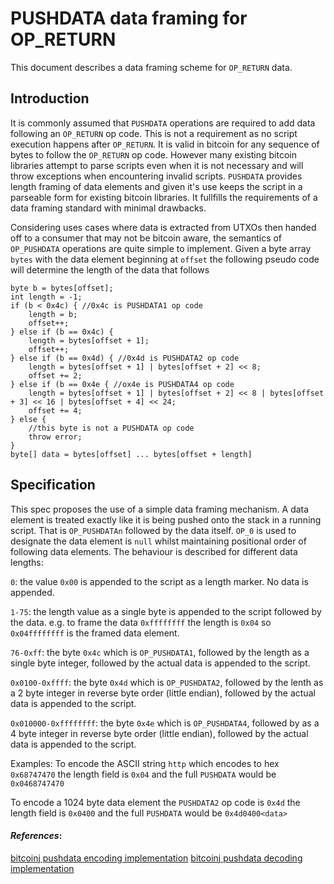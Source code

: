 # PUSHDATA data framing for OP_RETURN

This document describes a data framing scheme for `OP_RETURN` data.

## Introduction

It is commonly assumed that `PUSHDATA` operations are required to add data following an `OP_RETURN` op code.  This is not a requirement as no script execution happens after `OP_RETURN`.  It is valid in bitcoin for any sequence of bytes to follow the `OP_RETURN` op code.  However many existing bitcoin libraries attempt to parse scripts even when it is not necessary and will throw exceptions when encountering invalid scripts. `PUSHDATA` provides length framing of data elements and given it's use keeps the script in a parseable form for existing bitcoin libraries. It fullfills the requirements of a data framing standard with minimal drawbacks.

Considering uses cases where data is extracted from UTXOs then handed off to a consumer that may not be bitcoin aware, the semantics of `OP_PUSHDATA` operations are quite simple to implement.  Given a byte array `bytes` with the data element beginning at `offset` the following pseudo code will determine the length of the data that follows

```
byte b = bytes[offset];
int length = -1;
if (b < 0x4c) { //0x4c is PUSHDATA1 op code
    length = b;
    offset++;
} else if (b == 0x4c) {
    length = bytes[offset + 1];
    offset++;
} else if (b == 0x4d) { //0x4d is PUSHDATA2 op code 
    length = bytes[offset + 1] | bytes[offset + 2] << 8;
    offset += 2;
} else if (b == 0x4e { //ox4e is PUSHDATA4 op code
    length = bytes[offset + 1] | bytes[offset + 2] << 8 | bytes[offset + 3] << 16 | bytes[offset + 4] << 24;
    offset += 4;
} else {
    //this byte is not a PUSHDATA op code
    throw error;
}
byte[] data = bytes[offset] ... bytes[offset + length]
```


## Specification

This spec proposes the use of a simple data framing mechanism.  A data element is treated exactly like it is being pushed onto the stack in a running script.  That is `OP_PUSHDATAn` followed by the data itself. `OP_0` is used to designate the data element is `null` whilst maintaining positional order of following data elements.  The behaviour is described for different data lengths:

`0`: the value `0x00` is appended to the script as a length marker.  No data is appended.

`1-75`: the length value as a single byte is appended to the script followed by the data. e.g. to frame the data `0xffffffff` the length is `0x04` so `0x04ffffffff` is the framed data element.

`76-0xff`: the byte `0x4c` which is `OP_PUSHDATA1`, followed by the length as a single byte integer, followed by the actual data is appended to the script.

`0x0100-0xffff`: the byte `0x4d` which is `OP_PUSHDATA2`, followed by the lenth as a 2 byte integer in reverse byte order (little endian), followed by the actual data is appended to the script.

`0x010000-0xffffffff`: the byte `0x4e` which is `OP_PUSHDATA4`, followed by as a 4 byte integer in reverse byte order (little endian), followed by the actual data is appended to the script.


Examples:
To encode the ASCII string `http` which encodes to hex `0x68747470` the length field is `0x04` and the full `PUSHDATA` would be `0x0468747470`

To encode a 1024 byte data element the `PUSHDATA2` op code is `0x4d` the length field is `0x0400` and the full `PUSHDATA` would be `0x4d0400<data>`

#### _References_: 
[bitcoinj pushdata encoding implementation](https://github.com/bitcoinj-cash/bitcoinj/blob/c3e90e2e26e082d1b17f1940541dd1bda5feafd8/core/src/main/java/org/bitcoinj/script/ScriptChunk.java#L111)
[bitcoinj pushdata decoding implementation](https://github.com/bitcoinj-cash/bitcoinj/blob/c3e90e2e26e082d1b17f1940541dd1bda5feafd8/core/src/main/java/org/bitcoinj/script/Script.java#L186)

